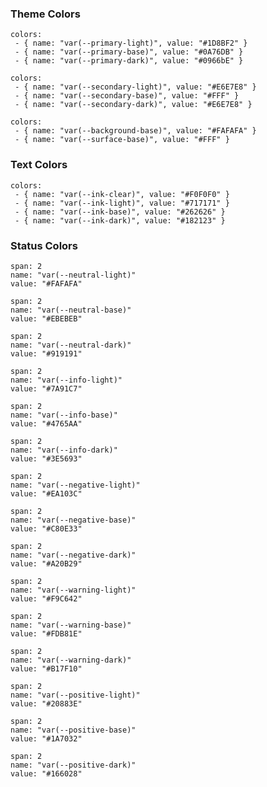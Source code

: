 ### Theme Colors

```color-palette
colors:
 - { name: "var(--primary-light)", value: "#1D8BF2" }
 - { name: "var(--primary-base)", value: "#0A76DB" }
 - { name: "var(--primary-dark)", value: "#0966bE" }
```

```color-palette
colors:
 - { name: "var(--secondary-light)", value: "#E6E7E8" }
 - { name: "var(--secondary-base)", value: "#FFF" }
 - { name: "var(--secondary-dark)", value: "#E6E7E8" }
```

```color-palette
colors:
 - { name: "var(--background-base)", value: "#FAFAFA" }
 - { name: "var(--surface-base)", value: "#FFF" }
```

### Text Colors

```color-palette
colors:
 - { name: "var(--ink-clear)", value: "#F0F0F0" }
 - { name: "var(--ink-light)", value: "#717171" }
 - { name: "var(--ink-base)", value: "#262626" }
 - { name: "var(--ink-dark)", value: "#182123" }
```

### Status Colors

```color
span: 2
name: "var(--neutral-light)"
value: "#FAFAFA"
```

```color
span: 2
name: "var(--neutral-base)"
value: "#EBEBEB"
```

```color
span: 2
name: "var(--neutral-dark)"
value: "#919191"
```

```color
span: 2
name: "var(--info-light)"
value: "#7A91C7"
```

```color
span: 2
name: "var(--info-base)"
value: "#4765AA"
```

```color
span: 2
name: "var(--info-dark)"
value: "#3E5693"
```

```color
span: 2
name: "var(--negative-light)"
value: "#EA103C"
```

```color
span: 2
name: "var(--negative-base)"
value: "#C80E33"
```

```color
span: 2
name: "var(--negative-dark)"
value: "#A20B29"
```

```color
span: 2
name: "var(--warning-light)"
value: "#F9C642"
```

```color
span: 2
name: "var(--warning-base)"
value: "#FDB81E"
```

```color
span: 2
name: "var(--warning-dark)"
value: "#B17F10"
```

```color
span: 2
name: "var(--positive-light)"
value: "#20883E"
```

```color
span: 2
name: "var(--positive-base)"
value: "#1A7032"
```

```color
span: 2
name: "var(--positive-dark)"
value: "#166028"
```

